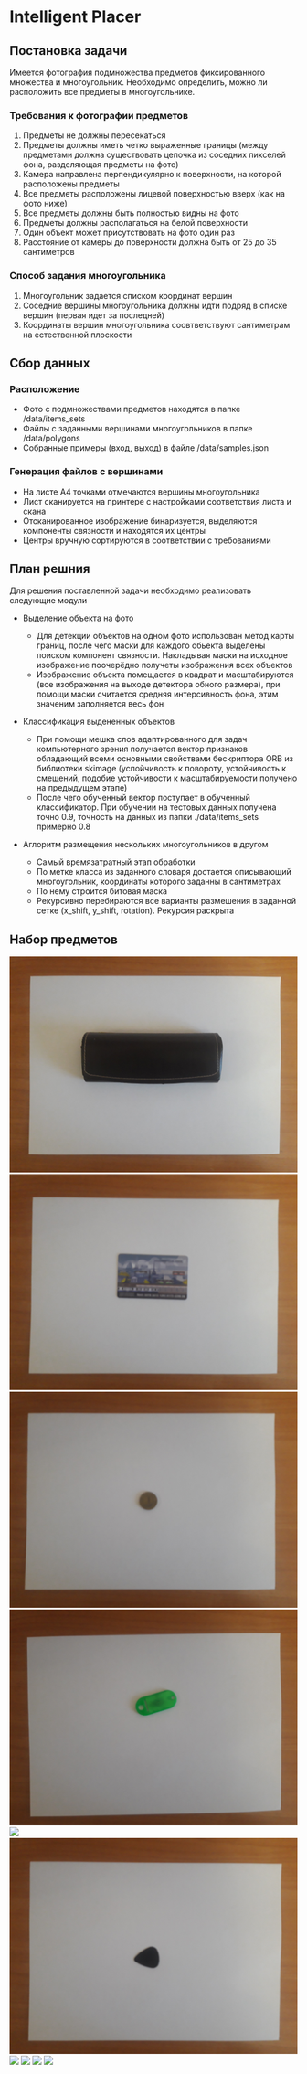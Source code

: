 # Intelligent Placer

## Постановка задачи

Имеется фотография подмножества предметов фиксированного множества и многоугольник. Необходимо определить, можно ли расположить все предметы в многоугольнике.

### Требования к фотографии предметов

1. Предметы не должны пересекаться
2. Предметы должны иметь четко выраженные границы (между предметами должна существовать цепочка из соседних пикселей фона, разделяющая предметы на фото)
3. Камера направлена перпендикулярно к поверхности, на которой расположены предметы
4. Все предметы расположены лицевой поверхностью вверх (как на фото ниже)
6. Все предметы должны быть полностью видны на фото 
7. Предметы должны располагаться на белой поверхности
8. Один объект может присутствовать на фото один раз
9. Расстояние от камеры до поверхности должна быть от 25 до 35 сантиметров 

### Способ задания многоугольника
1. Многоугольник задается списком координат вершин
2. Соседние вершины многоугольника должны идти подряд в списке вершин (первая идет за последней)
3. Координаты вершин многоугольника соовтветствуют сантиметрам на естественной плоскости

## Сбор данных

### Расположение
- Фото с подмножествами предметов находятся в папке /data/items_sets
- Файлы с заданными вершинами многоугольников в папке /data/polygons
- Собранные примеры (вход, выход) в файле /data/samples.json

### Генерация файлов с вершинами

- На листе А4 точками отмечаются вершины многоугольника
- Лист сканируется на принтере с настройками соответствия листа и скана
- Отсканированное изображение бинаризуется, выделяются компоненты связности и находятся их центры
- Центры вручную сортируются в соответствии с требованиями

## План решния

Для решения поставленной задачи необходимо реализовать следующие модули

- Выделение объекта на фото
    + Для детекции объектов на одном фото использован метод карты границ, после чего маски для каждого обьекта выделены поиском компонент связности. Накладывая маски на исходное изображение поочерёдно получеты изображения всех объектов
    + Изображение объекта помещается в квадрат и масштабируются (все изображения на выходе детектора обного размера), при помощи маски считается средняя интерсивность фона, этим значеним заполняется весь фон
 
- Классификация выдененных объектов 
    + При помощи мешка слов адаптированного для задач компьютерного зрения получается вектор признаков обладающий всеми основными свойствами бескриптора ORB из библиотеки skimage (успойчивость к повороту, устойчивость к смещений, подобие устойчивости к масштабируемости получено на предыдущем этапе)
    + После чего обученный вектор поступает в обученный классификатор. При обучении на тестовых данных получена точно 0.9, точность на данных из папки ./data/items_sets примерно 0.8

- Аглоритм размещения нескольких многоугольников в другом
    + Самый времязатратный этап обработки
    + По метке класса из заданного словаря достается описывающий многоугольник, координаты которого заданны в сантиметрах
    + По нему строится битовая маска
    + Рекурсивно перебираются все варианты размешения в заданной сетке (x_shift, y_shift, rotation). Рекурсия раскрыта

## Набор предметов
![](./images/items/box.jpg)
![](./images/items/card.jpg)
![](./images/items/coin.jpg)
![](./images/items/keychain.jpg)
![](./images/items/lighter.jpg)
![](./images/items/mediator.jpg)
![](./images/items/pen.jpg)
![](./images/items/phone.jpg)
![](./images/items/power_bank.jpg)
![](./images/items/record_book.jpg)
